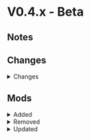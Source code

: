 # V0.4.x - Beta

## Notes

## Changes

<details>
<summary>Changes</summary>

- fixed MoreOverlays config (disable jei support)
- changed some Mods Optimizer config stuff
- Changed game window title via KubeJS
- fixed mystical seeds that required cruxs in bbl cloches

</details>

## Mods

<details>
<summary>Added</summary>

</details>

<details>
<summary>Removed</summary>

</details>

<details>
<summary>Updated</summary>

</details>
